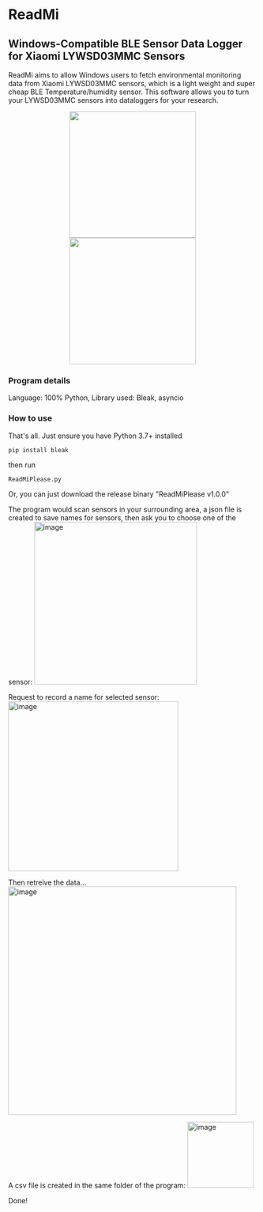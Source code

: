 # ReadMi
## Windows-Compatible BLE Sensor Data Logger for Xiaomi LYWSD03MMC Sensors

ReadMi aims to allow Windows users to fetch environmental monitoring data from Xiaomi LYWSD03MMC sensors, which is a light weight and super cheap BLE Temperature/humidity sensor. This software allows you to turn your LYWSD03MMC sensors into dataloggers for your research.

<p align="center">
  <img src="https://github.com/TermCIC/MiTemperature2_WindowsReader/assets/32321661/008159ab-862c-459a-854d-f261d8ef7dd1" width="256" align="center">
  <img src="https://github.com/TermCIC/MiTemperature2_WindowsReader/assets/32321661/42409374-1218-45f3-8ff4-001a33c0e85d" width="256" align="center">
</p>


### Program details
Language: 100% Python,
Library used: Bleak, asyncio

### How to use
That's all. Just ensure you have Python 3.7+ installed

```
pip install bleak
```

then run
```
ReadMiPlease.py
```

Or, you can just download the release binary "ReadMiPlease v1.0.0"

The program would scan sensors in your surrounding area, a json file is created to save names for sensors, then ask you to choose one of the sensor:
<img width="329" alt="image" src="https://github.com/TermCIC/MiTemperature2_WindowsReader/assets/32321661/f73aee2a-0e71-4ddf-a58b-dc6b6cb30512">

Request to record a name for selected sensor:
<img width="344" alt="image" src="https://github.com/TermCIC/MiTemperature2_WindowsReader/assets/32321661/0671312c-4e37-4817-8bd3-beed3d020aaf">

Then retreive the data...
<img width="462" alt="image" src="https://github.com/TermCIC/MiTemperature2_WindowsReader/assets/32321661/c179abff-0200-4dfd-963f-c889435914b5">

A csv file is created in the same folder of the program:
<img width="134" alt="image" src="https://github.com/TermCIC/MiTemperature2_WindowsReader/assets/32321661/bf904ad4-59e0-460f-a3c4-d13d62d4f137">

Done!
